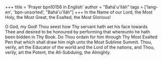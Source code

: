 +++
title = 'Prayer bpn10156 in English'
author = "Bahá'u'lláh"
tags = ['lang-en', 'bpn-unsorted', "Bahá'u'lláh"]
+++
In the Name of our Lord, the Most Holy, the Most Great, the Exalted, the Most Glorious! 
 
O God, my God!  Thou seest how Thy servant hath set his face towards Thee and desired to be honoured by performing that whereunto he hath been bidden in Thy Book.  Do Thou ordain for him through Thy Most Exalted Pen that which shall draw him nigh unto the Most Sublime Summit.  Thou, verily, art the Educator of the world and the Lord of the nations, and Thou, verily, art the Potent, the All-Subduing, the Almighty.
